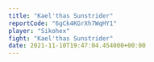 ```yaml
---
title: "Kael'thas Sunstrider"
reportCode: "6gCk4KGrXh7WqHY1"
player: "Sikohex"
fight: "Kael'thas Sunstrider"
date: 2021-11-10T19:47:04.454000+00:00
---
```

